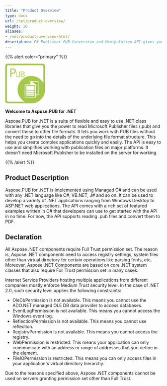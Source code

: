 ```yaml
---
title: "Product Overview"
type: docs
url: /net/product-overview/
weight: 10
aliases:
- /net/product-overview-html/
description: C# Publisher PUB Conversion and Manipulation API gives you the power to read Microsoft Publisher files (.pub) and convert these to other file formats e.g. PDF. 
---
```


{{% alert color="primary" %}} 

![todo:image_alt_text](product-overview_1)

**Welcome to Aspose.PUB for .NET**

Aspose.PUB for .NET is a suite of flexible and easy to use .NET class libraries that give you the power to read Microsoft Publisher files (.pub) and convert these to other file formats. It lets you work with PUB files without the need to go into the details of the underlying file format structure. This helps you create complex applications quickly and easily. The API is easy to use and simplifies working with publication files on major platforms. It doesn't need Microsoft Publisher to be installed on the server for working.

{{% /alert %}} 
## **Product Description**
Aspose.PUB for .NET is implemented using Managed C# and can be used with any .NET language like C#, VB.NET, J# and so on. It can be used to develop a variety of .NET applications ranging from Windows Desktop to ASP.NET web applications. The API comes with a rich set of featured examples written in C# that developers can use to get started with the API in no time. For now, the API supports reading .pub files and convert them to PDF.
## **Declaration**
All Aspose .NET components require Full Trust permission set. The reason is, Aspose .NET components need to access registry settings, system files other than virtual directory for certain operations like parsing fonts, etc. Moreover, Aspose .NET Components are based on core .NET system classes that also require Full Trust permission set in many cases.

Internet Service Providers hosting multiple applications from different companies mostly enforce Medium Trust security level. In the case of .NET 2.0, such security level applies the following constraints:

- OleDbPermission is not available. This means you cannot use the ADO.NET managed OLE DB data provider to access databases.
- EventLogPermission is not available. This means you cannot access the Windows event log.
- ReflectionPermission is not available. This means you cannot use reflection.
- RegistryPermission is not available. This means you cannot access the registry.
- WebPermission is restricted. This means your application can only communicate with an address or range of addresses that you define in the <trust> element.
- FileIOPermission is restricted. This means you can only access files in your application's virtual directory hierarchy.

Due to the reasons specified above, Aspose .NET components cannot be used on servers granting permission set other than Full Trust.
